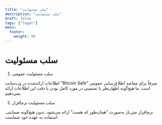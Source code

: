 ```yaml
---
title: "سلب مسئولیت"
description: "سلب مسئولیت"
draft: false
tags: ["legal"]
menu:
  footer:
    weight: 90
---
```


# سلب مسئولیت

1. سلب مسئولیت عمومی

اطلاعات ارائه‌شده در وب‌سایت "Bitcoin Safe" صرفاً برای مقاصد اطلاع‌رسانی عمومی است. ما هیچ‌گونه اظهارنظر یا تضمینی در مورد کامل بودن یا دقت این اطلاعات ارائه نمی‌دهیم.

2. سلب مسئولیت نرم‌افزار

نرم‌افزار متن‌باز به‌صورت "همان‌طور که هست" ارائه می‌شود، بدون هیچ‌گونه ضمانتی. استفاده به عهده خود شماست.